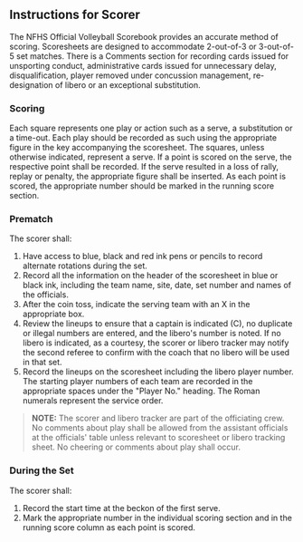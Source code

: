 <!-- Section: Instructions for Scorer -->

## Instructions for Scorer

The NFHS Official Volleyball Scorebook provides an accurate method of scoring. Scoresheets are designed to accommodate 2-out-of-3 or 3-out-of-5 set matches. There is a Comments section for recording cards issued for unsporting conduct, administrative cards issued for unnecessary delay, disqualification, player removed under concussion management, re-designation of libero or an exceptional substitution.

### Scoring

Each square represents one play or action such as a serve, a substitution or a time-out. Each play should be recorded as such using the appropriate figure in the key accompanying the scoresheet. The squares, unless otherwise indicated, represent a serve. If a point is scored on the serve, the respective point shall be recorded. If the serve resulted in a loss of rally, replay or penalty, the appropriate figure shall be inserted. As each point is scored, the appropriate number should be marked in the running score section.

### Prematch

The scorer shall:

1. Have access to blue, black and red ink pens or pencils to record alternate rotations during the set.
2. Record all the information on the header of the scoresheet in blue or black ink, including the team name, site, date, set number and names of the officials.
3. After the coin toss, indicate the serving team with an X in the appropriate box.
4. Review the lineups to ensure that a captain is indicated (C), no duplicate or illegal numbers are entered, and the libero's number is noted. If no libero is indicated, as a courtesy, the scorer or libero tracker may notify the second referee to confirm with the coach that no libero will be used in that set.
5. Record the lineups on the scoresheet including the libero player number. The starting player numbers of each team are recorded in the appropriate spaces under the "Player No." heading. The Roman numerals represent the service order.

> **NOTE:** The scorer and libero tracker are part of the officiating crew. No comments about play shall be allowed from the assistant officials at the officials' table unless relevant to scoresheet or libero tracking sheet. No cheering or comments about play shall occur.

### During the Set

The scorer shall:

1. Record the start time at the beckon of the first serve.
2. Mark the appropriate number in the individual scoring section and in the running score column as each point is scored.
